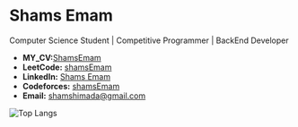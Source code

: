 # Shams Emam

 Computer Science Student |  Competitive Programmer | BackEnd Developer

- **MY_CV:**[ShamsEmam](https://drive.google.com/file/d/1v8ph9PkckC0RW6dpsDFJspADIKT8QgPH/view?usp=sharing)
- **LeetCode:** [shamsEmam](https://leetcode.com/u/ShamsEmam/)
- **LinkedIn:** [Shams Emam](https://www.linkedin.com/in/shams-emam-755194256/)
- **Codeforces:** [shamsEmam](https://codeforces.com/profile/shamsEmam)
- **Email:** [shamshimada@gmail.com](mailto:shamshimada@gmail.com)

![Top Langs](https://github-readme-stats.vercel.app/api/top-langs/?username=ShamsEmam&layout=compact&langs_count=6)

